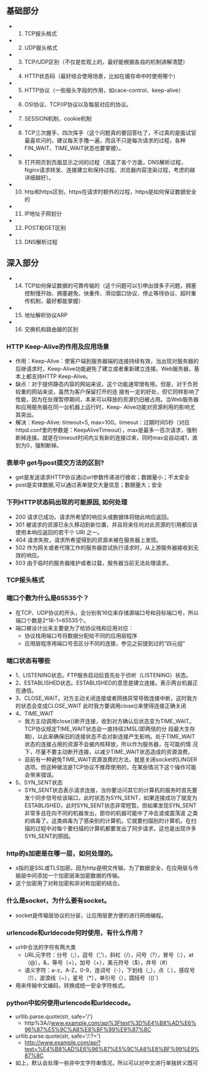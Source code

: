 ## 基础部分
* 1. TCP报头格式
* 2. UDP报头格式
* 3. TCP/UDP区别（不仅是宏观上的，最好能根据各自的机制讲解清楚）
* 4. HTTP状态码（最好结合使用场景，比如在缓存命中时使用哪个）
* 5. HTTP协议（一些报头字段的作用，如cace-control、keep-alive）
* 6. OSI协议、TCP/IP协议以及每层对应的协议。
* 7. SESSION机制、cookie机制
* 8. TCP三次握手、四次挥手（这个问题真的要回答吐了，不过真的是面试官最喜欢问的，建议每天手撸一遍，而且不只是每次请求的过程，各种FIN_WAIT、TIME_WAIT状态也要掌握）。
* 9. 打开网页到页面显示之间的过程（涵盖了各个方面，DNS解析过程，Nginx请求转发、连接建立和保持过程、浏览器内容渲染过程，考虑的越详细越好）。
* 10. http和https区别，https在请求时额外的过程，https是如何保证数据安全的
* 11. IP地址子网划分
* 12. POST和GET区别
* 13. DNS解析过程

## 深入部分
* 14. TCP如何保证数据的可靠传输的（这个问题可以引申出很多子问题，拥塞控制慢开始、拥塞避免、快重传、滑动窗口协议、停止等待协议、超时重传机制，最好都能掌握）
* 15. 地址解析协议ARP
* 16. 交换机和路由器的区别


### HTTP Keep-Alive的作用及应用场景
* 作用：Keep-Alive：使客户端到服务器端的连接持续有效，当出现对服务器的后继请求时，Keep-Alive功能避免了建立或者重新建立连接。Web服务器，基本上都支持HTTP Keep-Alive。
* 缺点：对于提供静态内容的网站来说，这个功能通常很有用。但是，对于负担较重的网站来说，虽然为客户保留打开的连 接有一定的好处，但它同样影响了性能，因为在处理暂停期间，本来可以释放的资源仍旧被占用。当Web服务器和应用服务器在同一台机器上运行时，Keep- Alive功能对资源利用的影响尤其突出。
* 解决：Keep-Alive: timeout=5, max=100。timeout：过期时间5秒（对应httpd.conf里的参数是：KeepAliveTimeout），max是最多一百次请求，强制断掉连接。就是在timeout时间内又有新的连接过来，同时max会自动减1，直到为0，强制断掉。

### 表单中 get与post提交方法的区别?
* get是发送请求HTTP协议通过url参数传递进行接收；数据量小；不太安全
* post是实体数据,可以通过表单提交大量信息；数据量大；安全

### 下列HTTP状态码出现的可能原因, 如何处理
* 200 请求已成功，请求所希望的响应头或数据体将随此响应返回。
* 301 被请求的资源已永久移动到新位置，并且将来任何对此资源的引用都应该使用本响应返回的若干个 URI 之一。
* 404 请求失败，请求所希望得到的资源未被在服务器上发现。
* 502 作为网关或者代理工作的服务器尝试执行请求时，从上游服务器接收到无效的响应。
* 503 由于临时的服务器维护或者过载，服务器当前无法处理请求。


### TCP报头格式

### 端口个数为什么是65535个？
* 在TCP、UDP协议的开头，会分别有16位来存储源端口号和目标端口号，所以端口个数是2^16-1=65535个。
* 端口被设计出来主要是为了给协议栈和应用对应：
  * 协议栈用端口号将数据分配给不同的应用层程序
  * 应用层程序用端口号去区分不同的连接，参见之前提到过的“四元组”

### 端口状态有哪些
* 1、LISTENING状态。FTP服务启动后首先处于侦听（LISTENING）状态。
* 2、ESTABLISHED状态。ESTABLISHED的意思是建立连接。表示两台机器正在通信。
* 3、CLOSE_WAIT。对方主动关闭连接或者网络异常导致连接中断，这时我方的状态会变成CLOSE_WAIT 此时我方要调用close()来使得连接正确关闭
* 4、TIME_WAIT
  * 我方主动调用close()断开连接，收到对方确认后状态变为TIME_WAIT。TCP协议规定TIME_WAIT状态会一直持续2MSL(即两倍的分 段最大生存期)，以此来确保旧的连接状态不会对新连接产生影响。处于TIME_WAIT状态的连接占用的资源不会被内核释放，所以作为服务器，在可能的情 况下，尽量不要主动断开连接，以减少TIME_WAIT状态造成的资源浪费。
  * 目前有一种避免TIME_WAIT资源浪费的方法，就是关闭socket的LINGER选项。但这种做法是TCP协议不推荐使用的，在某些情况下这个操作可能会带来错误。
* 5、SYN_SENT状态
  * SYN_SENT状态表示请求连接，当你要访问其它的计算机的服务时首先要发个同步信号给该端口，此时状态为SYN_SENT，如果连接成功了就变为 ESTABLISHED，此时SYN_SENT状态非常短暂。但如果发现SYN_SENT非常多且在向不同的机器发出，那你的机器可能中了冲击波或震荡波 之类的病毒了。这类病毒为了感染别的计算机，它就要扫描别的计算机，在扫描的过程中对每个要扫描的计算机都要发出了同步请求，这也是出现许多 SYN_SENT的原因。

### http的s加密是在哪一层，如何处理的。
* s指的是SSL或TLS加密。因为http是明文传输，为了数据安全，在应用层与传输层中间添加一个加密层来加密数据的传输。
* 这个加密用了对称加密和非对称加密的结合。

### 什么是socket，为什么要有socket。
* socket是传输层协议的分装，让应用层更方便的进行网络编程。

### urlencode和urldecode何时使用，有什么作用？
* url中合法的字符有两大类
  * URL元字符：分号（;），逗号（’,’），斜杠（/），问号（?），冒号（:），at（@），&，等号（=），加号（+），美元符号（$），井号（#）
  * 语义字符：a-z，A-Z，0-9，连词号（-），下划线（_），点（.），感叹号（!），波浪线（~），星号（*），单引号（），圆括号（()`）
* 用来传输中文编码，转换成统一安全字符格式。

### python中如何使用urlencode和urldecode。
* urllib.parse.quote(str,  safe='/')
  * http%3A//www.example.com/api%3Ftext%3D%E4%B8%AD%E6%96%87%E5%9C%A8%E8%BF%99%E9%87%8C
* urllib.parse.quote(str,  safe='/:?=')
  * http://www.example.com/api?text=%E4%B8%AD%E6%96%87%E5%9C%A8%E8%BF%99%E9%87%8C
* 如上，默认会处理一些非中文字符串情况，所以可以对中文进行单独转义既可
